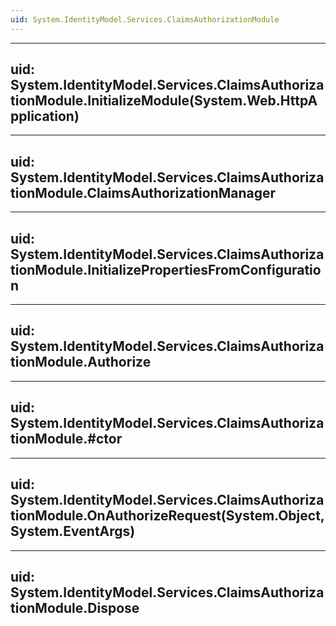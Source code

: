 ```yaml
---
uid: System.IdentityModel.Services.ClaimsAuthorizationModule
---
```


---
uid: System.IdentityModel.Services.ClaimsAuthorizationModule.InitializeModule(System.Web.HttpApplication)
---

---
uid: System.IdentityModel.Services.ClaimsAuthorizationModule.ClaimsAuthorizationManager
---

---
uid: System.IdentityModel.Services.ClaimsAuthorizationModule.InitializePropertiesFromConfiguration
---

---
uid: System.IdentityModel.Services.ClaimsAuthorizationModule.Authorize
---

---
uid: System.IdentityModel.Services.ClaimsAuthorizationModule.#ctor
---

---
uid: System.IdentityModel.Services.ClaimsAuthorizationModule.OnAuthorizeRequest(System.Object,System.EventArgs)
---

---
uid: System.IdentityModel.Services.ClaimsAuthorizationModule.Dispose
---
